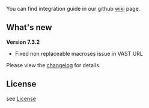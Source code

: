 You can find integration guide in our github [wiki](https://github.com/loopme/ios-united-sdk/wiki) page.

## What's new ##

**Version 7.3.2**

- Fixed non replaceable macroses issue in VAST URL

Please view the [changelog](CHANGELOG.md) for details.

## License ##

see [License](LICENSE.md)
